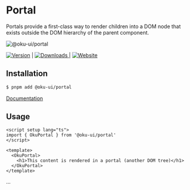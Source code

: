 # Portal
Portals provide a first-class way to render children into a DOM node that exists outside the DOM hierarchy of the parent component.

![@oku-ui/portal](./../../../.github/assets/og/oku-portal.jpg)

<span><a href="https://www.npmjs.com/package/@oku-ui/portal "><img src="https://img.shields.io/npm/v/@oku-ui/portal?style=flat&colorA=18181B&colorB=28CF8D" alt="Version"></a> </span> | <span> <a href="https://www.npmjs.com/package/@oku-ui/portal"> <img src="https://img.shields.io/npm/dm/@oku-ui/portal?style=flat&colorA=18181B&colorB=28CF8D" alt="Downloads"> </a> </span> | <span> <a href="https://oku-ui.com/primitives/components/portal"><img src="https://img.shields.io/badge/Open%20Documentation-18181B" alt="Website"></a> </span>

## Installation

```sh
$ pnpm add @oku-ui/portal
```
[Documentation](https://oku-ui.com/primitives/components/portal)

## Usage

```vue
<script setup lang="ts">
import { OkuPortal } from '@oku-ui/portal'
</script>

<template>
  <OkuPortal>
    <h1>This content is rendered in a portal (another DOM tree)</h1>
  </OkuPortal>
</template>
```
...
